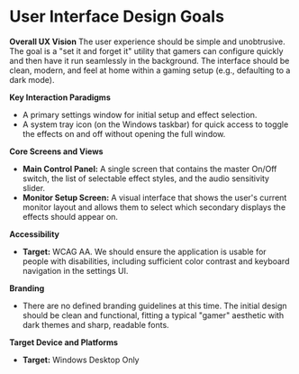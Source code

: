# User Interface Design Goals

**Overall UX Vision**
The user experience should be simple and unobtrusive. The goal is a "set it and forget it" utility that gamers can configure quickly and then have it run seamlessly in the background. The interface should be clean, modern, and feel at home within a gaming setup (e.g., defaulting to a dark mode).

**Key Interaction Paradigms**
* A primary settings window for initial setup and effect selection.
* A system tray icon (on the Windows taskbar) for quick access to toggle the effects on and off without opening the full window.

**Core Screens and Views**
* **Main Control Panel:** A single screen that contains the master On/Off switch, the list of selectable effect styles, and the audio sensitivity slider.
* **Monitor Setup Screen:** A visual interface that shows the user's current monitor layout and allows them to select which secondary displays the effects should appear on.

**Accessibility**
* **Target:** WCAG AA. We should ensure the application is usable for people with disabilities, including sufficient color contrast and keyboard navigation in the settings UI.

**Branding**
* There are no defined branding guidelines at this time. The initial design should be clean and functional, fitting a typical "gamer" aesthetic with dark themes and sharp, readable fonts.

**Target Device and Platforms**
* **Target:** Windows Desktop Only
